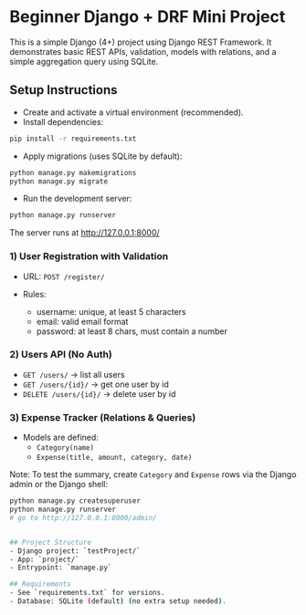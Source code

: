 # Beginner Django + DRF Mini Project

This is a simple Django (4+) project using Django REST Framework. It demonstrates basic REST APIs, validation, models with relations, and a simple aggregation query using SQLite.

## Setup Instructions

- Create and activate a virtual environment (recommended).
- Install dependencies:

```bash
pip install -r requirements.txt
```

- Apply migrations (uses SQLite by default):

```bash
python manage.py makemigrations
python manage.py migrate
```

- Run the development server:

```bash
python manage.py runserver
```

The server runs at http://127.0.0.1:8000/


### 1) User Registration with Validation
- URL: `POST /register/`

- Rules:
  - username: unique, at least 5 characters
  - email: valid email format
  - password: at least 8 chars, must contain a number


### 2) Users API (No Auth)
- `GET /users/` → list all users
- `GET /users/{id}/` → get one user by id
- `DELETE /users/{id}/` → delete user by id


### 3) Expense Tracker (Relations & Queries)
- Models are defined:
  - `Category(name)`
  - `Expense(title, amount, category, date)`

Note: To test the summary, create `Category` and `Expense` rows via the Django admin or the Django shell:
```bash
python manage.py createsuperuser
python manage.py runserver
# go to http://127.0.0.1:8000/admin/


## Project Structure
- Django project: `testProject/`
- App: `project/`
- Entrypoint: `manage.py`

## Requirements
- See `requirements.txt` for versions.
- Database: SQLite (default) (no extra setup needed).
